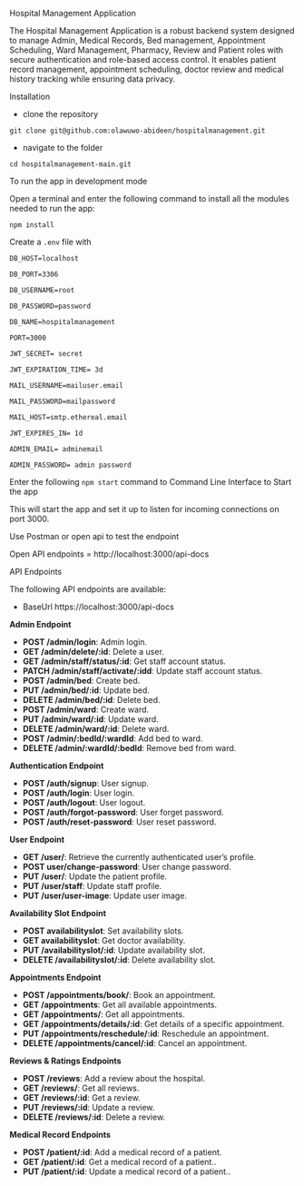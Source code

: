 Hospital Management Application

The Hospital Management Application is a robust backend system designed to manage Admin, Medical Records, Bed management, Appointment Scheduling, Ward Management, Pharmacy, Review and Patient roles with secure authentication and role-based access control. It enables patient record management, appointment scheduling, doctor review and medical history tracking while ensuring data privacy.

Installation

- clone the repository


`git clone git@github.com:olawuwo-abideen/hospitalmanagement.git`


- navigate to the folder


`cd hospitalmanagement-main.git`

To run the app in development mode

Open a terminal and enter the following command to install all the  modules needed to run the app:

`npm install`


Create a `.env` file with


`DB_HOST=localhost`

`DB_PORT=3306`

`DB_USERNAME=root`

`DB_PASSWORD=password`

`DB_NAME=hospitalmanagement`

`PORT=3000`

`JWT_SECRET= secret`

`JWT_EXPIRATION_TIME= 3d`

`MAIL_USERNAME=mailuser.email`

`MAIL_PASSWORD=mailpassword`

`MAIL_HOST=smtp.ethereal.email`

`JWT_EXPIRES_IN= 1d`

`ADMIN_EMAIL= adminemail`

`ADMIN_PASSWORD= admin password`


Enter the following `npm start` command to Command Line Interface to Start the app

This will start the app and set it up to listen for incoming connections on port 3000. 

Use Postman or open api to test the endpoint

Open API endpoints = http://localhost:3000/api-docs

API Endpoints

The following API endpoints are available:

- BaseUrl https://localhost:3000/api-docs

**Admin Endpoint**

- **POST /admin/login**: Admin login.
- **GET /admin/delete/:id**: Delete a user.
- **GET /admin/staff/status/:id**: Get staff account status.
- **PATCH /admin/staff/activate/:idd**: Update staff account status.
- **POST /admin/bed**: Create bed.
- **PUT /admin/bed/:id**: Update bed.
- **DELETE /admin/bed/:id**: Delete bed.
- **POST /admin/ward**: Create ward.
- **PUT /admin/ward/:id**: Update ward.
- **DELETE /admin/ward/:id**: Delete ward.
- **POST /admin/:bedId/:wardId**: Add bed to  ward.
- **DELETE /admin/:wardId/:bedId**: Remove bed from ward.


**Authentication Endpoint**

- **POST /auth/signup**: User signup.
- **POST /auth/login**: User login.
- **POST /auth/logout**: User logout.
- **POST /auth/forgot-password**: User forget password.
- **POST /auth/reset-password**: User reset password.

**User Endpoint**

- **GET /user/**: Retrieve the currently authenticated user’s profile.
- **POST user/change-password**: User change password.
- **PUT /user/**: Update the patient profile.
- **PUT /user/staff**: Update staff profile.
- **PUT /user/user-image**: Update user image.

**Availability Slot Endpoint**

- **POST availabilityslot**: Set availability slots.
- **GET availabilityslot**: Get doctor availability.
- **PUT /availabilityslot/:id**: Update availability slot.
- **DELETE /availabilityslot/:id**: Delete availability slot.

**Appointments Endpoint**

- **POST /appointments/book/**: Book an appointment.
- **GET /appointments**: Get all available appointments.
- **GET /appointments/**: Get all appointments.
- **GET /appointments/details/:id**: Get details of a specific appointment.
- **PUT /appointments/reschedule/:id**:	Reschedule an appointment.
- **DELETE /appointments/cancel/:id**: Cancel an appointment.



**Reviews & Ratings Endpoints**

- **POST /reviews**: Add a review about the hospital.
- **GET /reviews/**: Get all reviews.
- **GET /reviews/:id**: Get a review.
- **PUT /reviews/:id**: Update a review.
- **DELETE /reviews/:id**: Delete a review.



**Medical Record Endpoints**

- **POST /patient/:id**: Add a medical record of a patient.
- **GET /patient/:id**: Get a medical record of a patient..
- **PUT /patient/:id**: Update  a medical record of a patient..
